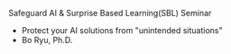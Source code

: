 Safeguard AI & Surprise Based Learning(SBL) Seminar
- Protect your AI solutions from "unintended situations"
- Bo Ryu, Ph.D.

